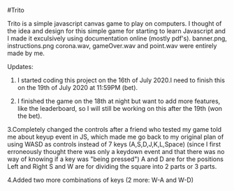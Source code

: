 #Trito

Trito is a simple javascript canvas game to play on computers. I thought of the idea and design for this simple game for starting to learn Javascript and I made it exculsively using documentation online (mostly pdf's).
banner.png, instructions.png corona.wav, gameOver.wav and point.wav were entirely made by me.

Updates:
1. I started coding this project on the 16th of July 2020.I need to finish this on the 19th of July 2020 at 11:59PM (bet).

2. I finished the game on the 18th at night but want to add more features, like the leaderboard, so I will still be working on this after the 19th (won the bet).

3.Completely changed the controls after a friend who tested my game told me about keyup event in JS, which made me go back to my original plan of using WASD as controls instead of 7 keys (A,S,D,J,K,L,Space) (since I first erroneously thought there was only a keydown event and that there was no way of knowing if a key was "being pressed")
	A and D are for the positions Left and Right
	S and W are for dividing the square into 2 parts or 3 parts.

4.Added two more combinations of keys (2 more: W-A and W-D)